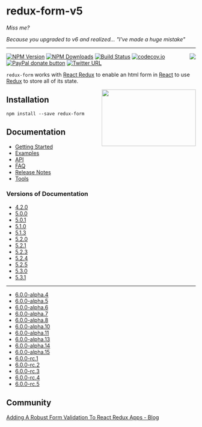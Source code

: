 # redux-form-v5

*Miss me?*

_Because you upgraded to v6 and realized... "I've made a huge mistake"_

---
[<img src="http://npm.packagequality.com/badge/redux-form.png" align="right"/>](http://packagequality.com/#?package=redux-form)

[![NPM Version](https://img.shields.io/npm/v/redux-form.svg?style=flat)](https://www.npmjs.com/package/redux-form) 
[![NPM Downloads](https://img.shields.io/npm/dm/redux-form.svg?style=flat)](https://www.npmjs.com/package/redux-form)
[![Build Status](https://img.shields.io/travis/erikras/redux-form/master.svg?style=flat)](https://travis-ci.org/erikras/redux-form)
[![codecov.io](https://codecov.io/github/erikras/redux-form/coverage.svg?branch=master)](https://codecov.io/github/erikras/redux-form?branch=master)
[![PayPal donate button](https://img.shields.io/badge/paypal-donate-yellowgreen.svg)](https://www.paypal.me/erikras/25)
[![Twitter URL](https://img.shields.io/twitter/url/https/github.com/erikras/redux-form.svg?style=social)](https://twitter.com/intent/tweet?text=With%20@ReduxForm,%20I%20can%20keep%20all%20my%20form%20state%20in%20Redux!%20Thanks,%20@erikras!)

`redux-form` works with [React Redux](https://github.com/rackt/react-redux) to enable an html form in
[React](https://github.com/facebook/react) to use [Redux](https://github.com/rackt/redux) to store all of its state.

[<img src="logo.png" align="right" class="logo" height="151" width="250"/>](http://erikras.github.io/redux-form/)

## Installation
```npm install --save redux-form```

## Documentation

* [Getting Started](http://redux-form.com/#/getting-started)
* [Examples](http://redux-form.com/#/examples)
* [API](http://redux-form.com/#/api)
* [FAQ](http://redux-form.com/#/faq)
* [Release Notes](https://github.com/erikras/redux-form/releases)
* [Tools](https://github.com/erikras/redux-form/blob/master/tools.md)

### Versions of Documentation

* [4.2.0](http://redux-form.com/4.2.0/)
* [5.0.0](http://redux-form.com/5.0.0/)
* [5.0.1](http://redux-form.com/5.0.1/)
* [5.1.0](http://redux-form.com/5.1.0/)
* [5.1.3](http://redux-form.com/5.1.3/)
* [5.2.0](http://redux-form.com/5.2.0/)
* [5.2.1](http://redux-form.com/5.2.1/)
* [5.2.3](http://redux-form.com/5.2.3/)
* [5.2.4](http://redux-form.com/5.2.4/)
* [5.2.5](http://redux-form.com/5.2.5/)
* [5.3.0](http://redux-form.com/5.3.0/)
* [5.3.1](http://redux-form.com/5.3.1/)

---

* [6.0.0-alpha.4](http://redux-form.com/6.0.0-alpha.4/)
* [6.0.0-alpha.5](http://redux-form.com/6.0.0-alpha.5/)
* [6.0.0-alpha.6](http://redux-form.com/6.0.0-alpha.6/)
* [6.0.0-alpha.7](http://redux-form.com/6.0.0-alpha.7/)
* [6.0.0-alpha.8](http://redux-form.com/6.0.0-alpha.8/)
* [6.0.0-alpha.10](http://redux-form.com/6.0.0-alpha.10/)
* [6.0.0-alpha.11](http://redux-form.com/6.0.0-alpha.11/)
* [6.0.0-alpha.13](http://redux-form.com/6.0.0-alpha.13/)
* [6.0.0-alpha.14](http://redux-form.com/6.0.0-alpha.14/)
* [6.0.0-alpha.15](http://redux-form.com/6.0.0-alpha.15/)
* [6.0.0-rc.1](http://redux-form.com/6.0.0-rc.1/)
* [6.0.0-rc.2](http://redux-form.com/6.0.0-rc.2/)
* [6.0.0-rc.3](http://redux-form.com/6.0.0-rc.3/)
* [6.0.0-rc.4](http://redux-form.com/6.0.0-rc.4/)
* [6.0.0-rc.5](http://redux-form.com/6.0.0-rc.5/)

## Community
[Adding A Robust Form Validation To React Redux Apps - Blog](https://medium.com/@rajaraodv/adding-a-robust-form-validation-to-react-redux-apps-616ca240c124#.1iyuelj2e)
